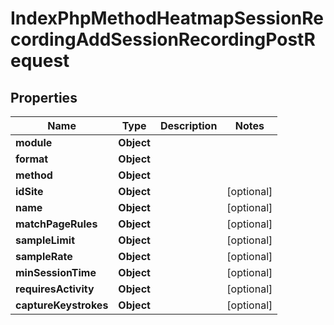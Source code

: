 

# IndexPhpMethodHeatmapSessionRecordingAddSessionRecordingPostRequest


## Properties

| Name | Type | Description | Notes |
|------------ | ------------- | ------------- | -------------|
|**module** | **Object** |  |  |
|**format** | **Object** |  |  |
|**method** | **Object** |  |  |
|**idSite** | **Object** |  |  [optional] |
|**name** | **Object** |  |  [optional] |
|**matchPageRules** | **Object** |  |  [optional] |
|**sampleLimit** | **Object** |  |  [optional] |
|**sampleRate** | **Object** |  |  [optional] |
|**minSessionTime** | **Object** |  |  [optional] |
|**requiresActivity** | **Object** |  |  [optional] |
|**captureKeystrokes** | **Object** |  |  [optional] |



